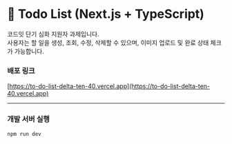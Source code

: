# 📝 Todo List (Next.js + TypeScript)

코드잇 단기 심화 지원자 과제입니다.  
사용자는 할 일을 생성, 조회, 수정, 삭제할 수 있으며, 이미지 업로드 및 완료 상태 체크가 가능합니다.

### 배포 링크
[https://to-do-list-delta-ten-40.vercel.app](https://to-do-list-delta-ten-40.vercel.app)

---

### 개발 서버 실행

```bash
npm run dev

